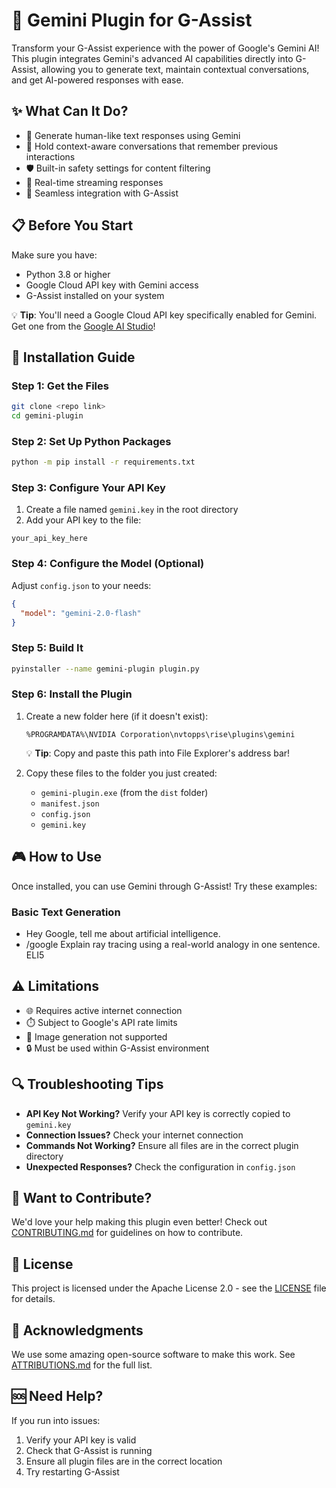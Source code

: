 # 🤖 Gemini Plugin for G-Assist

Transform your G-Assist experience with the power of Google's Gemini AI! This plugin integrates Gemini's advanced AI capabilities directly into G-Assist, allowing you to generate text, maintain contextual conversations, and get AI-powered responses with ease.

## ✨ What Can It Do?
- 🧠 Generate human-like text responses using Gemini
- 💬 Hold context-aware conversations that remember previous interactions
- 🛡️ Built-in safety settings for content filtering
- 🌊 Real-time streaming responses
- 🔌 Seamless integration with G-Assist

## 📋 Before You Start
Make sure you have:
- Python 3.8 or higher
- Google Cloud API key with Gemini access
- G-Assist installed on your system

💡 **Tip**: You'll need a Google Cloud API key specifically enabled for Gemini. Get one from the [Google AI Studio](https://aistudio.google.com/apikey)!

## 🚀 Installation Guide

### Step 1: Get the Files
```bash
git clone <repo link>
cd gemini-plugin
```

### Step 2: Set Up Python Packages
```bash
python -m pip install -r requirements.txt
```

### Step 3: Configure Your API Key
1. Create a file named `gemini.key` in the root directory
2. Add your API key to the file:
```gemini.key
your_api_key_here
```

### Step 4: Configure the Model (Optional)
Adjust `config.json` to your needs:
```json
{
  "model": "gemini-2.0-flash"
}
```

### Step 5: Build It
```bash
pyinstaller --name gemini-plugin plugin.py
```

### Step 6: Install the Plugin
1. Create a new folder here (if it doesn't exist):
   ```
   %PROGRAMDATA%\NVIDIA Corporation\nvtopps\rise\plugins\gemini
   ```
   💡 **Tip**: Copy and paste this path into File Explorer's address bar!

2. Copy these files to the folder you just created:
   - `gemini-plugin.exe` (from the `dist` folder)
   - `manifest.json`
   - `config.json`
   - `gemini.key`

## 🎮 How to Use
Once installed, you can use Gemini through G-Assist! Try these examples:

### Basic Text Generation
- Hey Google, tell me about artificial intelligence.
- /google Explain ray tracing using a real-world analogy in one sentence. ELI5

## ⚠️ Limitations
- 🌐 Requires active internet connection
- ⏱️ Subject to Google's API rate limits
- 🚫 Image generation not supported
- 🔒 Must be used within G-Assist environment

## 🔍 Troubleshooting Tips
- **API Key Not Working?** Verify your API key is correctly copied to `gemini.key`
- **Connection Issues?** Check your internet connection
- **Commands Not Working?** Ensure all files are in the correct plugin directory
- **Unexpected Responses?** Check the configuration in `config.json`

## 👥 Want to Contribute?
We'd love your help making this plugin even better! Check out [CONTRIBUTING.md](CONTRIBUTING.md) for guidelines on how to contribute.

## 📄 License
This project is licensed under the Apache License 2.0 - see the [LICENSE](LICENSE) file for details.

## 🙏 Acknowledgments
We use some amazing open-source software to make this work. See [ATTRIBUTIONS.md](ATTRIBUTIONS.md) for the full list.

## 🆘 Need Help?
If you run into issues:
1. Verify your API key is valid
2. Check that G-Assist is running
3. Ensure all plugin files are in the correct location
4. Try restarting G-Assist
